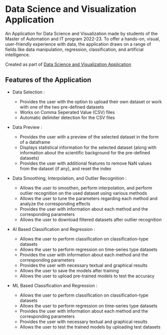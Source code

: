 # Data Science and Visualization Application

An Application for Data Science and Visualization made by students of the Master of Automation and IT program 2022-23. To offer a hands-on, visual, user-friendly experience with data, the application draws on a range of fields like data manipulation, regression, classification, and artificial intelligence.



Created as part of [Data Science and Visualization Application](https://github.com/YuganshuWadhwa/Data-Science-and-Visualization-Application)


## Features of the Application

* Data Selection :

  * Provides the user with the option to upload their own dataset or work with one of the two pre-defined datasets
  * Works on Comma Seperated Value (CSV) files
  * Automatic delimiter detection for the CSV files


* Data Preview :

  * Provides the user with a preview of the selected dataset in the form of a dataframe
  * Displays statistical information for the selected dataset (along with information about the scientific background for the pre-defined datasets)
  * Provides the user with additional features to remove NaN values from the dataset (if any), and reset the index


* Data Smoothing, Interpolation, and Outlier Recognition :

  * Allows the user to smoothen, perform interpolation, and perform outlier recognition on the used dataset using various methods
  * Allows the user to tune the parameters regarding each method and analyze the corresponding effects
  * Provides the user with information about each method and the corresponding parameters
  * Allows the user to download filtered datasets after outlier recognition


* AI Based Classification and Regression :

  * Allows the user to perform classification on classification-type datasets
  * Allows the user to perform regression on time-series type datasets
  * Provides the user with information about each method and the corresponding parameters
  * Provides the user with necessary textual and graphical results
  * Allows the user to save the models after training
  * Allows the user to upload pre-trained models to test the accuracy


* ML Based Classification and Regression :

  * Allows the user to perform classification on classification-type datasets
  * Allows the user to perform regression on time-series type datasets
  * Provides the user with information about each method and the corresponding parameters
  * Provides the user with necessary textual and graphical results
  * Allows the user to test the trained models by uploading test datasets

